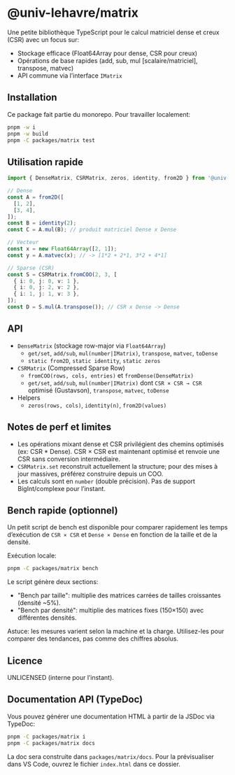 # @univ-lehavre/matrix

Une petite bibliothèque TypeScript pour le calcul matriciel dense et creux (CSR) avec un focus sur:

- Stockage efficace (Float64Array pour dense, CSR pour creux)
- Opérations de base rapides (add, sub, mul [scalaire/matriciel], transpose, matvec)
- API commune via l’interface `IMatrix`

## Installation

Ce package fait partie du monorepo. Pour travailler localement:

```bash
pnpm -w i
pnpm -w build
pnpm -C packages/matrix test
```

## Utilisation rapide

```ts
import { DenseMatrix, CSRMatrix, zeros, identity, from2D } from '@univ-lehavre/matrix';

// Dense
const A = from2D([
  [1, 2],
  [3, 4],
]);
const B = identity(2);
const C = A.mul(B); // produit matriciel Dense x Dense

// Vecteur
const x = new Float64Array([2, 1]);
const y = A.matvec(x); // -> [1*2 + 2*1, 3*2 + 4*1]

// Sparse (CSR)
const S = CSRMatrix.fromCOO(2, 3, [
  { i: 0, j: 0, v: 1 },
  { i: 0, j: 2, v: 2 },
  { i: 1, j: 1, v: 3 },
]);
const D = S.mul(A.transpose()); // CSR x Dense -> Dense
```

## API

- `DenseMatrix` (stockage row-major via `Float64Array`)
  - `get/set`, `add/sub`, `mul(number|IMatrix)`, `transpose`, `matvec`, `toDense`
  - `static from2D`, `static identity`, `static zeros`
- `CSRMatrix` (Compressed Sparse Row)
  - `fromCOO(rows, cols, entries)` et `fromDense(DenseMatrix)`
  - `get/set`, `add/sub`, `mul(number|IMatrix)` dont `CSR × CSR → CSR` optimisé (Gustavson), `transpose`, `matvec`, `toDense`
- Helpers
  - `zeros(rows, cols)`, `identity(n)`, `from2D(values)`

## Notes de perf et limites

- Les opérations mixant dense et CSR privilégient des chemins optimisés (ex: CSR \* Dense). CSR × CSR est maintenant optimisé et renvoie une CSR sans conversion intermédiaire.
- `CSRMatrix.set` reconstruit actuellement la structure; pour des mises à jour massives, préférez construire depuis un COO.
- Les calculs sont en `number` (double précision). Pas de support BigInt/complexe pour l’instant.

## Bench rapide (optionnel)

Un petit script de bench est disponible pour comparer rapidement les temps d’exécution de `CSR × CSR` et `Dense × Dense` en fonction de la taille et de la densité.

Exécution locale:

```bash
pnpm -C packages/matrix bench
```

Le script génère deux sections:

- "Bench par taille": multiplie des matrices carrées de tailles croissantes (densité ~5%).
- "Bench par densité": multiplie des matrices fixes (150×150) avec différentes densités.

Astuce: les mesures varient selon la machine et la charge. Utilisez-les pour comparer des tendances, pas comme des chiffres absolus.

## Licence

UNLICENSED (interne pour l’instant).

## Documentation API (TypeDoc)

Vous pouvez générer une documentation HTML à partir de la JSDoc via TypeDoc:

```bash
pnpm -C packages/matrix i
pnpm -C packages/matrix docs
```

La doc sera construite dans `packages/matrix/docs`. Pour la prévisualiser dans VS Code, ouvrez le fichier `index.html` dans ce dossier.
